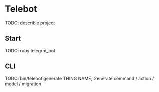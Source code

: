 # Telebot

  TODO: describle project

## Start

  TODO: ruby telegrm_bot

## CLI

  TODO: bin/telebot generate THING NAME, Generate command / action / model / migration